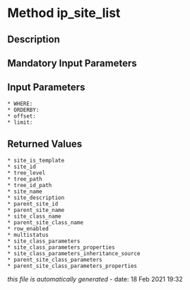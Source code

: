# Method ip_site_list

## Description
	

## Mandatory Input Parameters

## Input Parameters
	* WHERE:
	* ORDERBY:
	* offset:
	* limit:

## Returned Values
	* site_is_template
	* site_id
	* tree_level
	* tree_path
	* tree_id_path
	* site_name
	* site_description
	* parent_site_id
	* parent_site_name
	* site_class_name
	* parent_site_class_name
	* row_enabled
	* multistatus
	* site_class_parameters
	* site_class_parameters_properties
	* site_class_parameters_inheritance_source
	* parent_site_class_parameters
	* parent_site_class_parameters_properties


*this file is automatically generated* - date: 18 Feb 2021 19:32